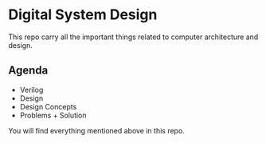 # Digital System Design

This repo carry all the important things related to computer architecture and design.

## Agenda

* Verilog
* Design
* Design Concepts
* Problems + Solution

You will find everything mentioned above in this repo.